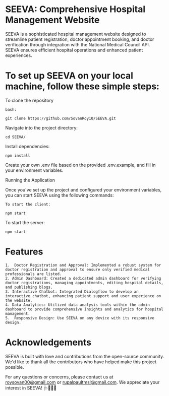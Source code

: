 # SEEVA: Comprehensive Hospital Management Website

SEEVA is a sophisticated hospital management website designed to streamline patient registration, doctor appointment booking, and doctor verification through integration with the National Medical Council API. SEEVA ensures efficient hospital operations and enhanced patient experiences.

# To set up SEEVA on your local machine, follow these simple steps:

To clone the repository

    bash:

    git clone https://github.com/SovanRoy10/SEEVA.git

Navigate into the project directory:

    cd SEEVA/

Install dependencies:

    npm install

Create your own .env file based on the provided .env.example, and fill in your environment variables.

Running the Application

Once you've set up the project and configured your environment variables, you can start SEEVA using the following commands:

    To start the client:

    npm start

To start the server:

    npm start

# Features

    1.  Doctor Registration and Approval: Implemented a robust system for doctor registration and approval to ensure only verified medical professionals are listed.
    2. Admin Dashboard: Created a dedicated admin dashboard for verifying doctor registrations, managing appointments, editing hospital details, and publishing blogs.
    3. Interactive Chatbot: Integrated Dialogflow to develop an interactive chatbot, enhancing patient support and user experience on the website.
    4. Data Analytics: Utilized data analysis tools within the admin dashboard to provide comprehensive insights and analytics for hospital management.
    5.  Responsive Design: Use SEEVA on any device with its responsive design.


# Acknowledgements

SEEVA is built with love and contributions from the open-source community. We'd like to thank all the contributors who have helped make this project possible.


For any questions or concerns, please contact us at roysovan00@gmail.com or rupalpaultmsl@gmail.com. We appreciate your interest in SEEVA! 🩺🧑‍⚕️🩻

